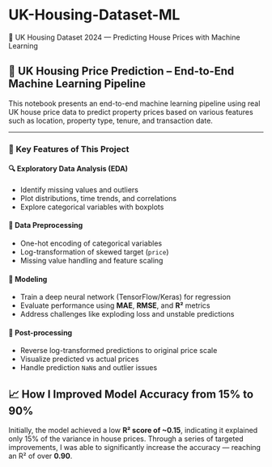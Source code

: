# UK-Housing-Dataset-ML
🏡 UK Housing Dataset 2024 — Predicting House Prices with Machine Learning
## 🧠 UK Housing Price Prediction – End-to-End Machine Learning Pipeline

This notebook presents an end-to-end machine learning pipeline using real UK house price data to predict property prices based on various features such as location, property type, tenure, and transaction date.

---

### 📌 Key Features of This Project

#### 🔍 Exploratory Data Analysis (EDA)
- Identify missing values and outliers
- Plot distributions, time trends, and correlations
- Explore categorical variables with boxplots

#### 🧹 Data Preprocessing
- One-hot encoding of categorical variables
- Log-transformation of skewed target (`price`)
- Missing value handling and feature scaling

#### 🤖 Modeling
- Train a deep neural network (TensorFlow/Keras) for regression
- Evaluate performance using **MAE**, **RMSE**, and **R²** metrics
- Address challenges like exploding loss and unstable predictions

#### 🔁 Post-processing
- Reverse log-transformed predictions to original price scale
- Visualize predicted vs actual prices
- Handle prediction `NaN`s and outlier issues

## 📈 How I Improved Model Accuracy from 15% to 90%

Initially, the model achieved a low **R² score of ~0.15**, indicating it explained only 15% of the variance in house prices. Through a series of targeted improvements, I was able to significantly increase the accuracy — reaching an R² of over **0.90**.

  
